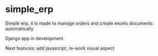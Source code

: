 # simple_erp
Simple erp, it is made to manage orders and create excels documents automatically

Django app in development

Next features: add javascript, re-work visual aspect

